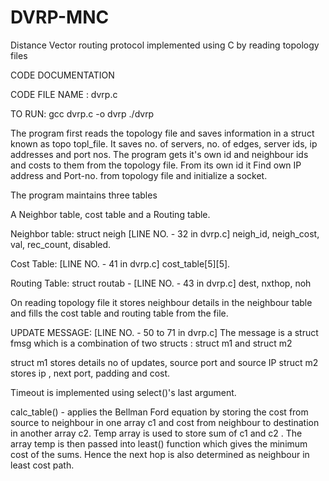DVRP-MNC
========

Distance Vector routing protocol implemented using C by reading topology files


CODE DOCUMENTATION

CODE FILE NAME : dvrp.c

TO RUN: gcc dvrp.c -o dvrp
                ./dvrp

The program first reads the topology file and saves information in a struct known as topo topl_file.
It saves no. of servers, no. of edges, server ids, ip addresses and port nos.
The program gets it's own id and neighbour ids and costs to them  from the topology file.
From its own id it Find own IP address and Port-no. from topology file and initialize a socket.

The program maintains three tables

A Neighbor table, cost table and a Routing table.

Neighbor table: struct neigh [LINE NO. - 32 in dvrp.c]
neigh_id, neigh_cost, val, rec_count, disabled.

Cost Table:  [LINE NO. - 41 in dvrp.c]
cost_table[5][5].

Routing Table: struct routab -  [LINE NO. - 43 in dvrp.c]
dest, nxthop, noh

On reading topology file it stores neighbour details in the neighbour table and fills the cost table and routing table from the file.

UPDATE MESSAGE:  [LINE NO. - 50 to 71 in dvrp.c]
The message is a struct fmsg which is a combination of two structs : struct m1 and struct m2

struct m1 stores details no of updates, source port and source IP
struct m2 stores ip , next port, padding and cost.

Timeout is implemented using select()'s last argument.

calc_table() - applies the Bellman Ford equation by storing the cost from source to neighbour in one array c1 and cost from neighbour to destination in another array c2. Temp array is used to store sum of c1 and c2 . The array temp is then passed into  least() function which gives the minimum cost of the sums.
Hence the next hop is also determined as neighbour in least cost path.
